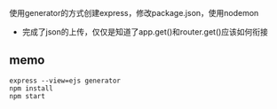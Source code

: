 使用generator的方式创建express，修改package.json，使用nodemon

+ 完成了json的上传，仅仅是知道了app.get()和router.get()应该如何衔接
## memo
```
express --view=ejs generator
npm install
npm start
```